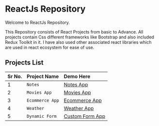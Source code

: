# ReactJs Repository

Welcome to ReactJs Repository.

This Repository consists of React Projects from basic to Advance. All projects contain Css different frameworks like Bootstrap and also included Redux Toolkit in it. I have also used other associated react libraries which are used in react ecosystem for ease of use.


## Projects List

| Sr No. | Project Name     | Demo Here                |
| :-------- | :------- | :------------------------- |
| 1 | `Notes` | [Notes App](https://customnotesapp.netlify.app/) |
| 2 | `Movies App` | [Movies App](https://myshowsmoviesapp.netlify.app/) |
| 3 | `Ecommerce App` | [Ecommerce App](https://e-buy-ecommerce.netlify.app/) |
| 4 | `Weather` | [Weather App](https://findcustomweather.netlify.app) |
| 5 | `Dynamic Form` | [Custom Form App](https://customformcreation.netlify.app/) |
